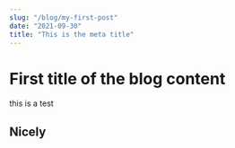```yaml
---
slug: "/blog/my-first-post"
date: "2021-09-30"
title: "This is the meta title"
---
```


# First title of the blog content

this is a test

## Nicely